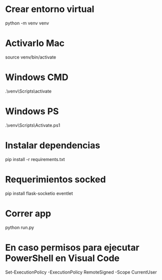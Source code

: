 # Crear entorno virtual
python -m venv venv

# Activarlo Mac
source venv/bin/activate
# Windows CMD
.\venv\Scripts\activate
# Windows PS
.\venv\Scripts\Activate.ps1

# Instalar dependencias
pip install -r requirements.txt

# Requerimientos socked
pip install flask-socketio eventlet

# Correr app
python run.py

# En caso permisos para ejecutar PowerShell en Visual Code
Set-ExecutionPolicy -ExecutionPolicy RemoteSigned -Scope CurrentUser
